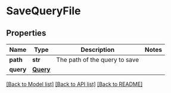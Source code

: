 # SaveQueryFile

## Properties
Name | Type | Description | Notes
------------ | ------------- | ------------- | -------------
**path** | **str** | The path of the query to save | 
**query** | [**Query**](Query.md) |  | 

[[Back to Model list]](../README.md#documentation-for-models) [[Back to API list]](../README.md#documentation-for-api-endpoints) [[Back to README]](../README.md)



